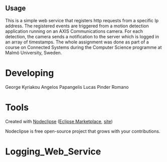 ## Usage
This is a simple web service that registers http requests from a specific Ip address. The registered events are triggered from a motion detection application running on an AXIS Communications camera. For each detection, the camera sends a notification to the server which is logged in an array of timestamps. 
The whole assignment was done as part of a course on Connected Systems during the Computer Science programme at Malmö University, Sweden. 



# Developing
George Kyriakou
Angelos Papangelis
Lucas Pinder Romano


# Tools

Created with [Nodeclipse](https://github.com/Nodeclipse/nodeclipse-1)
 ([Eclipse Marketplace](http://marketplace.eclipse.org/content/nodeclipse), [site](http://www.nodeclipse.org))   

Nodeclipse is free open-source project that grows with your contributions.
# Logging_Web_Service
